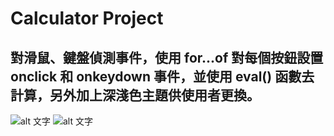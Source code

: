 # Calculator Project

## 對滑鼠、鍵盤偵測事件，使用 for...of 對每個按鈕設置 onclick 和 onkeydown 事件，並使用 eval() 函數去計算，另外加上深淺色主題供使用者更換。

![alt 文字](https://img.onl/LxUWwL "Theme Dark")
![alt 文字](https://img.onl/LzlW8Q "Theme Dark")
